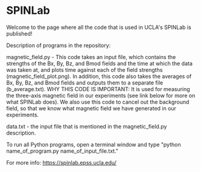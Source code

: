# SPINLab

Welcome to the page where all the code that is used in UCLA's SPINLab is published!

Description of programs in the repository:

magnetic_field.py - This code takes an input file, which contains the strengths of the Bx, By, Bz, and Bmod fields and the time at which the data was taken at, and plots time against each of the field strengths (magnetic_field_plot.png). In addition, this code also takes the averages of Bx, By, Bz, and Bmod fields and outputs them to a separate file (b_average.txt). WHY THIS CODE IS IMPORTANT: It is used for measuring the three-axis magnetic field in our experiments (see link below for more on what SPINLab does). We also use this code to cancel out the background field, so that we know what magnetic field we have generated in our experiments.

data.txt - the input file that is mentioned in the magnetic_field.py description.

To run all Python programs, open a terminal window and type "python name_of_program.py name_of_input_file.txt."

For more info: https://spinlab.epss.ucla.edu/
